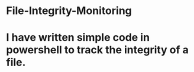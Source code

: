 # File-Integrity-Monitoring
# I have written simple code in powershell to track the integrity of a file.
